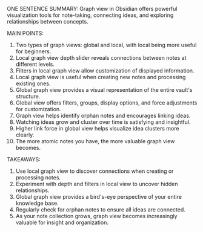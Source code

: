 ONE SENTENCE SUMMARY:
Graph view in Obsidian offers powerful visualization tools for note-taking, connecting ideas, and exploring relationships between concepts.

MAIN POINTS:
1. Two types of graph views: global and local, with local being more useful for beginners.
2. Local graph view depth slider reveals connections between notes at different levels.
3. Filters in local graph view allow customization of displayed information.
4. Local graph view is useful when creating new notes and processing existing ones.
5. Global graph view provides a visual representation of the entire vault's structure.
6. Global view offers filters, groups, display options, and force adjustments for customization.
7. Graph view helps identify orphan notes and encourages linking ideas.
8. Watching ideas grow and cluster over time is satisfying and insightful.
9. Higher link force in global view helps visualize idea clusters more clearly.
10. The more atomic notes you have, the more valuable graph view becomes.

TAKEAWAYS:
1. Use local graph view to discover connections when creating or processing notes.
2. Experiment with depth and filters in local view to uncover hidden relationships.
3. Global graph view provides a bird's-eye perspective of your entire knowledge base.
4. Regularly check for orphan notes to ensure all ideas are connected.
5. As your note collection grows, graph view becomes increasingly valuable for insight and organization.
